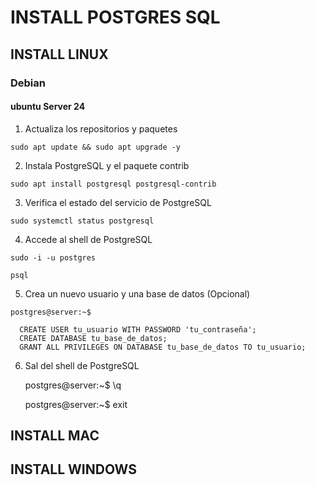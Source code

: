 
# INSTALL POSTGRES SQL

## INSTALL LINUX

### Debian

#### ubuntu Server 24

  1. Actualiza los repositorios y paquetes  

    sudo apt update && sudo apt upgrade -y

  2. Instala  PostgreSQL y el paquete contrib

    sudo apt install postgresql postgresql-contrib
  
  3. Verifica el estado del servicio de PostgreSQL

    sudo systemctl status postgresql

  4. Accede al shell de PostgreSQL

    sudo -i -u postgres
    
    psql

  5. Crea un nuevo usuario y una base de datos (Opcional)

    postgres@server:~$

      CREATE USER tu_usuario WITH PASSWORD 'tu_contraseña';
      CREATE DATABASE tu_base_de_datos;
      GRANT ALL PRIVILEGES ON DATABASE tu_base_de_datos TO tu_usuario;
  
6. Sal del shell de PostgreSQL

    postgres@server:~$ \q

    postgres@server:~$ exit

## INSTALL MAC

## INSTALL WINDOWS
